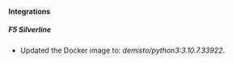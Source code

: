 #### Integrations
##### F5 Silverline
- Updated the Docker image to: *demisto/python3:3.10.7.33922*.
